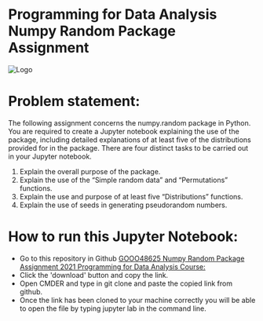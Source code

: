 # Programming for Data Analysis Numpy Random Package Assignment 


![Logo]('readmeimage.png')




# Problem statement:
The following assignment concerns the numpy.random package in Python. You are
required to create a Jupyter notebook explaining the use of the package, including
detailed explanations of at least five of the distributions provided for in the package.
There are four distinct tasks to be carried out in your Jupyter notebook.
1. Explain the overall purpose of the package.
2. Explain the use of the “Simple random data” and “Permutations” functions.
3. Explain the use and purpose of at least five “Distributions” functions.
4. Explain the use of seeds in generating pseudorandom numbers.


# How to run this Jupyter Notebook:

- Go to this repository in Github [GOOO48625 Numpy Random Package Assignment 2021 Programming for Data Analysis Course:](https://github.com/katel85/numpy.random-assignment-) 
- Click the 'download' button and copy the link.
- Open CMDER and type in git clone and paste the copied link from github.
- Once the link has been cloned to your machine correctly you will be able to open the file by typing jupyter lab in the command line.

